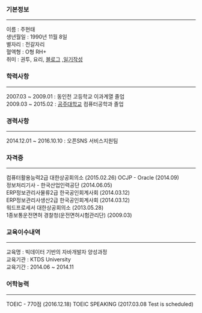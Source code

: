 
### 기본정보
----
이름 : 주현태  
생년월일 : 1990년 11월 8일  
별자리 : 전갈자리  
혈액형 : O형 RH+  
취미 : 권투, 요리, [블로그](http://blog.naver.com/jabel123) ,[일기작성](http://52.79.155.172:8080/drawMyLife/) 

### 학력사항
----
2007.03 ~ 2009.01 : 동인천 고등학교 이과계열 졸업  
2009.03 ~ 2015.02 : [공주대학교](http://www.kongju.ac.kr) 컴퓨터공학과 졸업  

### 경력사항
----
2014.12.01 ~ 2016.10.10 : 오픈SNS 서비스지원팀  

### 자격증
----
컴퓨터활용능력2급 대한상공회의소 (2015.02.26)
OCJP - Oracle (2014.09)  
정보처리기사 - 한국산업인력공단 (2014.06.05)  
ERP정보관리사물류2급 한국공인회계사회 (2014.03.12)  
ERP정보관리사생산2급 한국공인회계사회 (2014.03.12)  
워드프로세서 대한상공회의소 (2013.05.28)  
1종보통운전면허 경찰청(운전면허시험관리단) (2009.03)  

### 교육이수내역
----
교육명 : 빅데이터 기반의 자바개발자 양성과정  
교육기관 : KTDS University  
교육기간 : 2014.06 ~ 2014.11  

### 어학능력
---
TOEIC - 770점 (2016.12.18)
TOEIC SPEAKING (2017.03.08 Test is scheduled)

